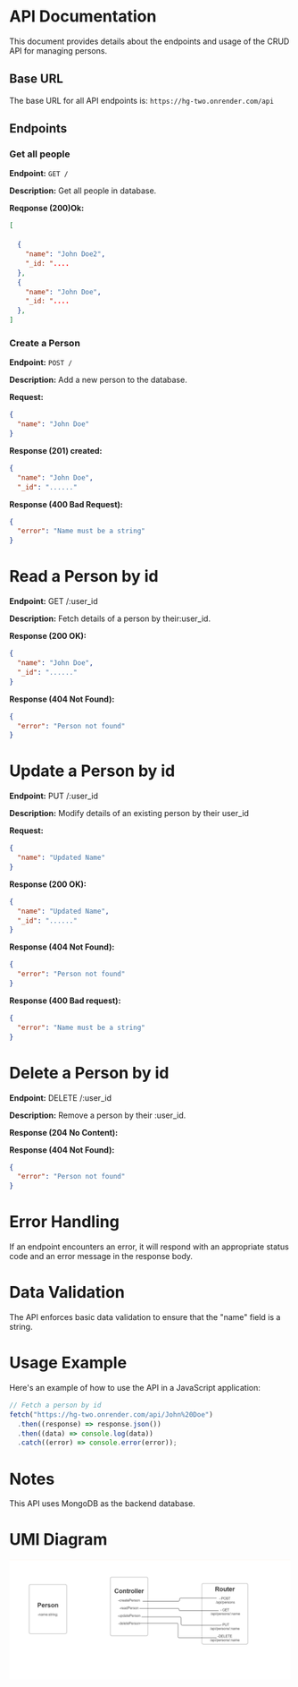 # API Documentation

This document provides details about the endpoints and usage
of the CRUD API for managing persons.

## Base URL

The base URL for all API endpoints is:
`https://hg-two.onrender.com/api`

## Endpoints

### Get all people

**Endpoint:** `GET /`

**Description:** Get all people in database.

**Reqponse (200)Ok:**

```json
[

  {
    "name": "John Doe2",
    "_id: "....
  },
  {
    "name": "John Doe",
    "_id: "....
  },
]
```

### Create a Person

**Endpoint:** `POST /`

**Description:** Add a new person to the database.

**Request:**

```json
{
  "name": "John Doe"
}
```

**Response (201) created:**

```json
{
  "name": "John Doe",
  "_id": "......"

```

**Response (400 Bad Request):**

```json
{
  "error": "Name must be a string"
}
```

# Read a Person by id

**Endpoint:** GET /:user_id

**Description:** Fetch details of a person by their:user_id.

**Response (200 OK):**

```json
{
  "name": "John Doe",
  "_id": "......"
}
```

**Response (404 Not Found):**

```json
{
  "error": "Person not found"
}
```

# Update a Person by id

**Endpoint:** PUT /:user_id

**Description:** Modify details of an existing person by
their user_id

**Request:**

```json
{
  "name": "Updated Name"
}
```

**Response (200 OK):**

```json
{
  "name": "Updated Name",
  "_id": "......"
}
```

**Response (404 Not Found):**

```json
{
  "error": "Person not found"
}
```

**Response (400 Bad request):**

```json
{
  "error": "Name must be a string"
}
```

# Delete a Person by id

**Endpoint:** DELETE /:user_id

**Description:** Remove a person by their :user_id.

**Response (204 No Content):**

**Response (404 Not Found):**

```json
{
  "error": "Person not found"
}
```

# Error Handling

If an endpoint encounters an error, it will respond with an
appropriate status code and an error message in the response
body.

# Data Validation

The API enforces basic data validation to ensure that the
"name" field is a string.

# Usage Example

Here's an example of how to use the API in a JavaScript
application:

```javascript
// Fetch a person by id
fetch("https://hg-two.onrender.com/api/John%20Doe")
  .then((response) => response.json())
  .then((data) => console.log(data))
  .catch((error) => console.error(error));
```

# Notes

This API uses MongoDB as the backend database.

# UMI Diagram

![Sample Image](UMI-.png)
